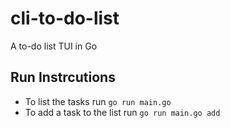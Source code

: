 # cli-to-do-list
A to-do list TUI in Go

## Run Instrcutions
- To list the tasks run `go run main.go`
- To add a task to the list run `go run main.go add`

